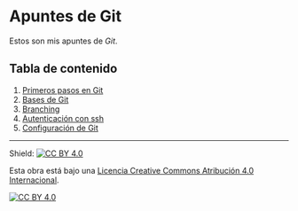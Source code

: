 # Apuntes de Git

Estos son mis apuntes de *Git*.

## Tabla de contenido

1. [Primeros pasos en Git](capitulos/01-primeros-pasos.md)
2. [Bases de Git](capitulos/02-bases.md)
3. [Branching](capitulos/03-branching.md)
4. [Autenticación con ssh](capitulos/04-ssh.md)
5. [Configuración de Git](capitulos/05-configuracion.md)

---

Shield: [![CC BY 4.0][cc-by-shield]][cc-by]

Esta obra está bajo una
[Licencia Creative Commons Atribución 4.0 Internacional][cc-by].

[![CC BY 4.0][cc-by-image]][cc-by]

[cc-by]: https://creativecommons.org/licenses/by/4.0/deed.es
[cc-by-image]: https://i.creativecommons.org/l/by/4.0/88x31.png
[cc-by-shield]: https://img.shields.io/badge/License-CC%20BY%204.0-lightgrey.svg

